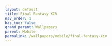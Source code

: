```yaml
---
layout: default
title: Final Fantasy XIV
nav_order: 1
has_toc: false
grand_parent: Wallpapers
parent: Mobile
permalink: /wallpapers/mobile/final-fantasy-xiv
---
```



<!-- <div class="card">
<h2 style="text-align:center">Final Fantasy Scenery</>
<p style="text-align:center">Created by Enfrize2</p>
<a href="../../assets/wallpapers/mobile/ffxiv" target="_blank"><img src="../../assets/wallpapers/mobile/ffxiv" /></a>
<a href="../../assets/wallpapers/mobile/ffxiv" target="_blank"><img src="../../assets/wallpapers/mobile/ffxiv" /></a>
<a href="../../assets/wallpapers/mobile/ffxiv" target="_blank"><img src="../../assets/wallpapers/mobile/ffxiv" /></a>
<a href="../../assets/wallpapers/mobile/ffxiv" target="_blank"><img src="../../assets/wallpapers/mobile/ffxiv" /></a>
<a href="../../assets/wallpapers/mobile/ffxiv" target="_blank"><img src="../../assets/wallpapers/mobile/ffxiv" /></a>
<a href="../../assets/wallpapers/mobile/ffxiv" target="_blank"><img src="../../assets/wallpapers/mobile/ffxiv" /></a>
<a href="../../assets/wallpapers/mobile/ffxiv" target="_blank"><img src="../../assets/wallpapers/mobile/ffxiv" /></a>
<a href="../../assets/wallpapers/mobile/ffxiv" target="_blank"><img src="../../assets/wallpapers/mobile/ffxiv" /></a>
<a href="../../assets/wallpapers/mobile/ffxiv" target="_blank"><img src="../../assets/wallpapers/mobile/ffxiv" /></a>
<a href="../../assets/wallpapers/mobile/ffxiv" target="_blank"><img src="../../assets/wallpapers/mobile/ffxiv" /></a>
<a href="../../assets/wallpapers/mobile/ffxiv" target="_blank"><img src="../../assets/wallpapers/mobile/ffxiv" /></a>
<a href="../../assets/wallpapers/mobile/ffxiv" target="_blank"><img src="../../assets/wallpapers/mobile/ffxiv" /></a>
<a href="../../assets/wallpapers/mobile/ffxiv" target="_blank"><img src="../../assets/wallpapers/mobile/ffxiv" /></a>
<a href="../../assets/wallpapers/mobile/ffxiv" target="_blank"><img src="../../assets/wallpapers/mobile/ffxiv" /></a>
<a href="../../assets/wallpapers/mobile/ffxiv" target="_blank"><img src="../../assets/wallpapers/mobile/ffxiv" /></a>
<a href="../../assets/wallpapers/mobile/ffxiv" target="_blank"><img src="../../assets/wallpapers/mobile/ffxiv" /></a>
<a href="../../assets/wallpapers/mobile/ffxiv" target="_blank"><img src="../../assets/wallpapers/mobile/ffxiv" /></a>
<a href="../../assets/wallpapers/mobile/ffxiv" target="_blank"><img src="../../assets/wallpapers/mobile/ffxiv" /></a>
<a href="../../assets/wallpapers/mobile/ffxiv" target="_blank"><img src="../../assets/wallpapers/mobile/ffxiv" /></a>
<a href="../../assets/wallpapers/mobile/ffxiv" target="_blank"><img src="../../assets/wallpapers/mobile/ffxiv" /></a>
<div class="container">
<p style="text-align:center" class="text-delta">Download from: <a href="https://www.reddit.com/r/ffxiv/s/i0GJd5FcDG" target="_blank">Reddit</a>
</div>
</div> -->